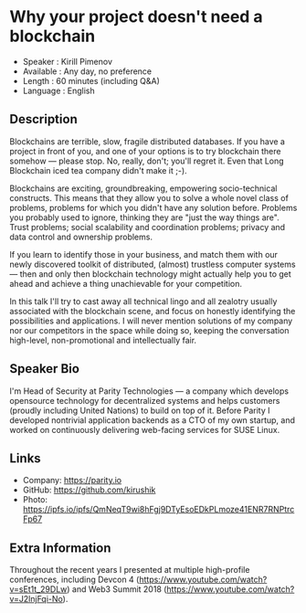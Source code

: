 Why your project doesn't need a blockchain
=================================================

* Speaker   : Kirill Pimenov
* Available : Any day, no preference
* Length    : 60 minutes (including Q&A)
* Language  : English

Description
-----------

Blockchains are terrible, slow, fragile distributed databases.
If you have a project in front of you, and one of your options is to try blockchain there somehow — please stop.
No, really, don't; you'll regret it.
Even that Long Blockchain iced tea company didn't make it ;-).

Blockchains are exciting, groundbreaking, empowering socio-technical constructs.
This means that they allow you to solve a whole novel class of problems, problems for which you didn't have any solution before.
Problems you probably used to ignore, thinking they are "just the way things are".
Trust problems; social scalability and coordination problems; privacy and data control and ownership problems.

If you learn to identify those in your business, and match them with our newly discovered toolkit of distributed, (almost) trustless computer systems — then and only then blockchain technology might actually help you to get ahead and achieve a thing unachievable for your competition.

In this talk I'll try to cast away all technical lingo and all zealotry usually associated with the blockchain scene, and focus on honestly identifying the possibilities and applications.
I will never mention solutions of my company nor our competitors in the space while doing so, keeping the conversation high-level, non-promotional and intellectually fair.

Speaker Bio
-----------

I'm Head of Security at Parity Technologies — a company which develops opensource technology for decentralized systems and helps customers (proudly including United Nations) to build on top of it.
Before Parity I developed nontrivial application backends as a CTO of my own startup, and worked on continuously delivering web-facing services for SUSE Linux.

Links
-----

* Company: https://parity.io
* GitHub: https://github.com/kirushik
* Photo: https://ipfs.io/ipfs/QmNeqT9wi8hFgj9DTyEsoEDkPLmoze41ENR7RNPtrcFp67

Extra Information
-----------------

Throughout the recent years I presented at multiple high-profile conferences, including Devcon 4 (https://www.youtube.com/watch?v=sEt1t_29DLw) and Web3 Summit 2018 (https://www.youtube.com/watch?v=J2lnjFqi-No).

